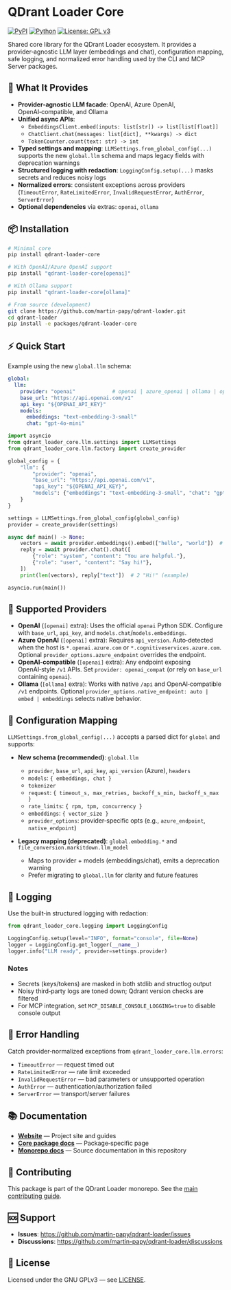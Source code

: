 # QDrant Loader Core

[![PyPI](https://img.shields.io/pypi/v/qdrant-loader-core)](https://pypi.org/project/qdrant-loader-core/)
[![Python](https://img.shields.io/pypi/pyversions/qdrant-loader-core)](https://pypi.org/project/qdrant-loader-core/)
[![License: GPL v3](https://img.shields.io/badge/License-GPLv3-blue.svg)](https://www.gnu.org/licenses/gpl-3.0)

Shared core library for the QDrant Loader ecosystem. It provides a provider‑agnostic LLM layer (embeddings and chat), configuration mapping, safe logging, and normalized error handling used by the CLI and MCP Server packages.

## 🚀 What It Provides

- **Provider‑agnostic LLM facade**: OpenAI, Azure OpenAI, OpenAI‑compatible, and Ollama
- **Unified async APIs**:
  - `EmbeddingsClient.embed(inputs: list[str]) -> list[list[float]]`
  - `ChatClient.chat(messages: list[dict], **kwargs) -> dict`
  - `TokenCounter.count(text: str) -> int`
- **Typed settings and mapping**: `LLMSettings.from_global_config(...)` supports the new `global.llm` schema and maps legacy fields with deprecation warnings
- **Structured logging with redaction**: `LoggingConfig.setup(...)` masks secrets and reduces noisy logs
- **Normalized errors**: consistent exceptions across providers (`TimeoutError`, `RateLimitedError`, `InvalidRequestError`, `AuthError`, `ServerError`)
- **Optional dependencies** via extras: `openai`, `ollama`

## 📦 Installation

```bash
# Minimal core
pip install qdrant-loader-core

# With OpenAI/Azure OpenAI support
pip install "qdrant-loader-core[openai]"

# With Ollama support
pip install "qdrant-loader-core[ollama]"

# From source (development)
git clone https://github.com/martin-papy/qdrant-loader.git
cd qdrant-loader
pip install -e packages/qdrant-loader-core
```

## ⚡ Quick Start

Example using the new `global.llm` schema:

```yaml
global:
  llm:
    provider: "openai"            # openai | azure_openai | ollama | openai_compat
    base_url: "https://api.openai.com/v1"
    api_key: "${OPENAI_API_KEY}"
    models:
      embeddings: "text-embedding-3-small"
      chat: "gpt-4o-mini"
```

```python
import asyncio
from qdrant_loader_core.llm.settings import LLMSettings
from qdrant_loader_core.llm.factory import create_provider

global_config = {
    "llm": {
        "provider": "openai",
        "base_url": "https://api.openai.com/v1",
        "api_key": "${OPENAI_API_KEY}",
        "models": {"embeddings": "text-embedding-3-small", "chat": "gpt-4o-mini"},
    }
}

settings = LLMSettings.from_global_config(global_config)
provider = create_provider(settings)

async def main() -> None:
    vectors = await provider.embeddings().embed(["hello", "world"])  # list[list[float]]
    reply = await provider.chat().chat([
        {"role": "system", "content": "You are helpful."},
        {"role": "user", "content": "Say hi!"},
    ])
    print(len(vectors), reply["text"])  # 2 "Hi!" (example)

asyncio.run(main())
```

## 🔌 Supported Providers

- **OpenAI** (`[openai]` extra): Uses the official `openai` Python SDK. Configure with `base_url`, `api_key`, and `models.chat`/`models.embeddings`.
- **Azure OpenAI** (`[openai]` extra): Requires `api_version`. Auto‑detected when the host is `*.openai.azure.com` or `*.cognitiveservices.azure.com`. Optional `provider_options.azure_endpoint` overrides the endpoint.
- **OpenAI‑compatible** (`[openai]` extra): Any endpoint exposing OpenAI‑style `/v1` APIs. Set `provider: openai_compat` (or rely on `base_url` containing `openai`).
- **Ollama** (`[ollama]` extra): Works with native `/api` and OpenAI‑compatible `/v1` endpoints. Optional `provider_options.native_endpoint: auto | embed | embeddings` selects native behavior.

## 🔧 Configuration Mapping

`LLMSettings.from_global_config(...)` accepts a parsed dict for `global` and supports:

- **New schema (recommended)**: `global.llm`
  - `provider`, `base_url`, `api_key`, `api_version` (Azure), `headers`
  - `models`: `{ embeddings, chat }`
  - `tokenizer`
  - `request`: `{ timeout_s, max_retries, backoff_s_min, backoff_s_max }`
  - `rate_limits`: `{ rpm, tpm, concurrency }`
  - `embeddings`: `{ vector_size }`
  - `provider_options`: provider‑specific opts (e.g., `azure_endpoint`, `native_endpoint`)

- **Legacy mapping (deprecated)**: `global.embedding.*` and `file_conversion.markitdown.llm_model`
  - Maps to provider + models (embeddings/chat), emits a deprecation warning
  - Prefer migrating to `global.llm` for clarity and future features

## 🧾 Logging

Use the built‑in structured logging with redaction:

```python
from qdrant_loader_core.logging import LoggingConfig

LoggingConfig.setup(level="INFO", format="console", file=None)
logger = LoggingConfig.get_logger(__name__)
logger.info("LLM ready", provider=settings.provider)
```

### Notes

- Secrets (keys/tokens) are masked in both stdlib and structlog output
- Noisy third‑party logs are toned down; Qdrant version checks are filtered
- For MCP integration, set `MCP_DISABLE_CONSOLE_LOGGING=true` to disable console output

## 🧰 Error Handling

Catch provider‑normalized exceptions from `qdrant_loader_core.llm.errors`:

- `TimeoutError` — request timed out
- `RateLimitedError` — rate limit exceeded
- `InvalidRequestError` — bad parameters or unsupported operation
- `AuthError` — authentication/authorization failed
- `ServerError` — transport/server failures

## 📚 Documentation

- **[Website](https://qdrant-loader.net)** — Project site and guides
- **[Core package docs](https://qdrant-loader.net/docs/packages/core/README.html)** — Package‑specific page
- **[Monorepo docs](../../docs/)** — Source documentation in this repository

## 🤝 Contributing

This package is part of the QDrant Loader monorepo. See the [main contributing guide](../../CONTRIBUTING.md).

## 🆘 Support

- **Issues**: <https://github.com/martin-papy/qdrant-loader/issues>
- **Discussions**: <https://github.com/martin-papy/qdrant-loader/discussions>

## 📄 License

Licensed under the GNU GPLv3 — see [LICENSE](../../LICENSE).
